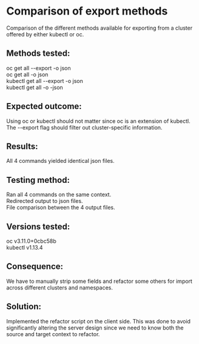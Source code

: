 # Comparison of export methods

Comparison of the different methods available for exporting from a cluster offered by either kubectl or oc.

## Methods tested:
oc get all --export -o json  
oc get all -o json  
kubectl get all --export -o json  
kubectl get all -o -json

## Expected outcome:
Using oc or kubectl should not matter since oc is an extension of kubectl.  
The --export flag should filter out cluster-specific information.

## Results:
All 4 commands yielded identical json files.

## Testing method:
Ran all 4 commands on the same context.  
Redirected output to json files.  
File comparison between the 4 output files.

## Versions tested:
oc v3.11.0+0cbc58b  
kubectl v1.13.4

## Consequence:
We have to manually strip some fields and refactor some others for import across different clusters and namespaces.

## Solution:
Implemented the refactor script on the client side. This was done to avoid significantly altering the server design since we need to know both the source and target context to refactor.
